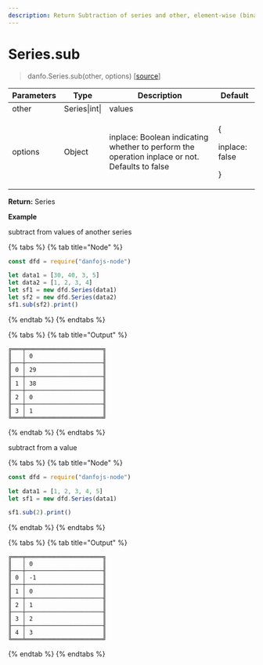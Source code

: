 ```yaml
---
description: Return Subtraction of series and other, element-wise (binary operator sub).
---
```


# Series.sub

> danfo.Series.sub(other, options)  \[[source](https://github.com/opensource9ja/danfojs/blob/master/danfojs/src/core/series.js#L148)]

| Parameters | Type          | Description                                                                                    | Default                               |
| ---------- | ------------- | ---------------------------------------------------------------------------------------------- | ------------------------------------- |
| other      | Series\|int\| | values                                                                                         |                                       |
| options    | Object        | inplace: Boolean indicating whether to perform the operation inplace or not. Defaults to false | <p>{</p><p>inplace: false</p><p>}</p> |

**Return:** Series

**Example**

subtract from values of another series

{% tabs %}
{% tab title="Node" %}
```javascript
const dfd = require("danfojs-node")

let data1 = [30, 40, 3, 5]
let data2 = [1, 2, 3, 4]
let sf1 = new dfd.Series(data1)
let sf2 = new dfd.Series(data2)
sf1.sub(sf2).print()
```
{% endtab %}
{% endtabs %}

{% tabs %}
{% tab title="Output" %}
```
╔═══╤══════════════════════╗
║   │ 0                    ║
╟───┼──────────────────────╢
║ 0 │ 29                   ║
╟───┼──────────────────────╢
║ 1 │ 38                   ║
╟───┼──────────────────────╢
║ 2 │ 0                    ║
╟───┼──────────────────────╢
║ 3 │ 1                    ║
╚═══╧══════════════════════╝
```
{% endtab %}
{% endtabs %}

subtract from a value

{% tabs %}
{% tab title="Node" %}
```javascript
const dfd = require("danfojs-node")

let data1 = [1, 2, 3, 4, 5]
let sf1 = new dfd.Series(data1)

sf1.sub(2).print()
```
{% endtab %}
{% endtabs %}

{% tabs %}
{% tab title="Output" %}
```
╔═══╤══════════════════════╗
║   │ 0                    ║
╟───┼──────────────────────╢
║ 0 │ -1                   ║
╟───┼──────────────────────╢
║ 1 │ 0                    ║
╟───┼──────────────────────╢
║ 2 │ 1                    ║
╟───┼──────────────────────╢
║ 3 │ 2                    ║
╟───┼──────────────────────╢
║ 4 │ 3                    ║
╚═══╧══════════════════════╝
```
{% endtab %}
{% endtabs %}

